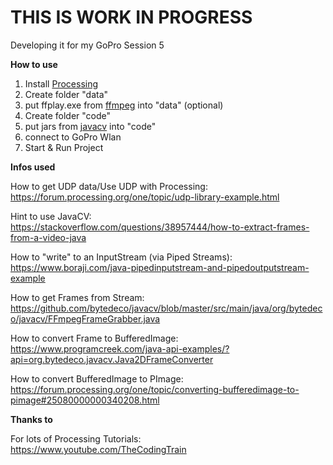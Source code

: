 THIS IS WORK IN PROGRESS
========================

Developing it for my GoPro Session 5

**How to use**
1. Install [Processing](https://processing.org/)
2. Create folder "data"
3. put ffplay.exe from [ffmpeg](https://ffmpeg.org/) into "data" (optional)
4. Create folder "code"
5. put jars from [javacv](https://github.com/bytedeco/javacv/#downloads) into "code"
6. connect to GoPro Wlan
7. Start & Run Project


**Infos used**

How to get UDP data/Use UDP with Processing:  
https://forum.processing.org/one/topic/udp-library-example.html

Hint to use JavaCV:  
https://stackoverflow.com/questions/38957444/how-to-extract-frames-from-a-video-java

How to "write" to an InputStream (via Piped Streams):  
https://www.boraji.com/java-pipedinputstream-and-pipedoutputstream-example

How to get Frames from Stream:  
https://github.com/bytedeco/javacv/blob/master/src/main/java/org/bytedeco/javacv/FFmpegFrameGrabber.java

How to convert Frame to BufferedImage:  
https://www.programcreek.com/java-api-examples/?api=org.bytedeco.javacv.Java2DFrameConverter

How to convert BufferedImage to PImage:  
https://forum.processing.org/one/topic/converting-bufferedimage-to-pimage#25080000000340208.html  


**Thanks to**

For lots of Processing Tutorials:  
https://www.youtube.com/TheCodingTrain